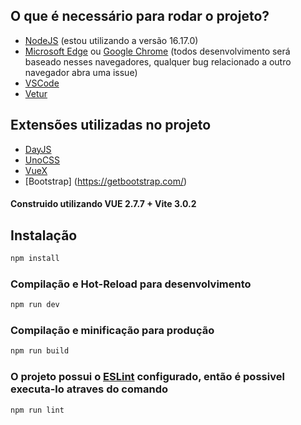 ## O que é necessário para rodar o projeto?

-   [NodeJS](https://nodejs.org/en/) (estou utilizando a versão 16.17.0)
-   [Microsoft Edge](https://www.microsoft.com/pt-br/edge) ou [Google Chrome](https://www.google.com/intl/pt-BR/chrome/) (todos desenvolvimento será baseado nesses navegadores, qualquer bug relacionado a outro navegador abra uma issue)
-   [VSCode](https://code.visualstudio.com/)
-   [Vetur](https://marketplace.visualstudio.com/items?itemName=octref.vetur)

## Extensões utilizadas no projeto

-   [DayJS](https://github.com/iamkun/dayjs/)
-   [UnoCSS](https://github.com/unocss/unocss)
-   [VueX](https://v3.vuex.vuejs.org/)
-   [Bootstrap] (https://getbootstrap.com/)

#### **Construido utilizando VUE 2.7.7 + Vite 3.0.2**

## Instalação

```sh
npm install
```

### Compilação e Hot-Reload para desenvolvimento

```sh
npm run dev
```

### Compilação e minificação para produção

```sh
npm run build
```

### O projeto possui o [ESLint](https://eslint.org/) configurado, então é possivel executa-lo atraves do comando

```sh
npm run lint
```

